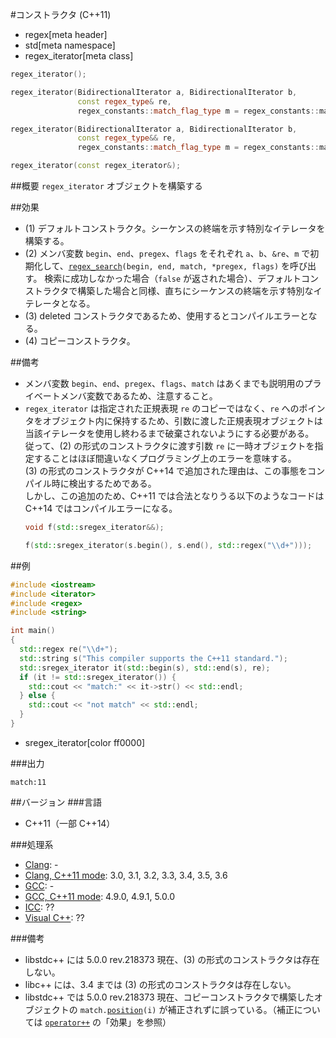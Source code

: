 #コンストラクタ (C++11)
* regex[meta header]
* std[meta namespace]
* regex_iterator[meta class]

```cpp
regex_iterator();                                                                              // (1)

regex_iterator(BidirectionalIterator a, BidirectionalIterator b,
               const regex_type& re,
               regex_constants::match_flag_type m = regex_constants::match_default);           // (2)

regex_iterator(BidirectionalIterator a, BidirectionalIterator b,
               const regex_type&& re,
               regex_constants::match_flag_type m = regex_constants::match_default) = delete;  // (3) C++14 から

regex_iterator(const regex_iterator&);                                                         // (4)
```

##概要
`regex_iterator` オブジェクトを構築する


##効果
- (1) デフォルトコンストラクタ。シーケンスの終端を示す特別なイテレータを構築する。
- (2) メンバ変数 `begin`、`end`、`pregex`、`flags` をそれぞれ `a`、`b`、`&re`、`m` で初期化して、[`regex_search`](../regex_search.md)`(begin, end, match, *pregex, flags)` を呼び出す。
	検索に成功しなかった場合（`false` が返された場合）、デフォルトコンストラクタで構築した場合と同様、直ちにシーケンスの終端を示す特別なイテレータとなる。
- (3) deleted コンストラクタであるため、使用するとコンパイルエラーとなる。
- (4) コピーコンストラクタ。


##備考
- メンバ変数 `begin`、`end`、`pregex`、`flags`、`match` はあくまでも説明用のプライベートメンバ変数であるため、注意すること。
- `regex_iterator` は指定された正規表現 `re` のコピーではなく、`re` へのポインタをオブジェクト内に保持するため、引数に渡した正規表現オブジェクトは当該イテレータを使用し終わるまで破棄されないようにする必要がある。  
	従って、(2) の形式のコンストラクタに渡す引数 `re` に一時オブジェクトを指定することはほぼ間違いなくプログラミング上のエラーを意味する。  
	(3) の形式のコンストラクタが C++14 で追加された理由は、この事態をコンパイル時に検出するためである。  
	しかし、この追加のため、C++11 では合法となりうる以下のようなコードは C++14 ではコンパイルエラーになる。
	```cpp
	void f(std::sregex_iterator&&);

	f(std::sregex_iterator(s.begin(), s.end(), std::regex("\\d+")));
	```


##例
```cpp
#include <iostream>
#include <iterator>
#include <regex>
#include <string>

int main()
{
  std::regex re("\\d+");
  std::string s("This compiler supports the C++11 standard.");
  std::sregex_iterator it(std::begin(s), std::end(s), re);
  if (it != std::sregex_iterator()) {
    std::cout << "match:" << it->str() << std::endl;
  } else {
    std::cout << "not match" << std::endl;
  }
}
```
* sregex_iterator[color ff0000]

###出力
```
match:11
```


##バージョン
###言語
- C++11（一部 C++14）

###処理系
- [Clang](/implementation.md#clang): -
- [Clang, C++11 mode](/implementation.md#clang): 3.0, 3.1, 3.2, 3.3, 3.4, 3.5, 3.6
- [GCC](/implementation.md#gcc): -
- [GCC, C++11 mode](/implementation.md#gcc): 4.9.0, 4.9.1, 5.0.0
- [ICC](/implementation.md#icc): ??
- [Visual C++](/implementation.md#visual_cpp): ??

###備考
- libstdc++ には 5.0.0 rev.218373 現在、(3) の形式のコンストラクタは存在しない。
- libc++ には、3.4 までは (3) の形式のコンストラクタは存在しない。
- libstdc++ では 5.0.0 rev.218373 現在、コピーコンストラクタで構築したオブジェクトの `match.`[`position`](../match_results/position.md)`(i)` が補正されずに誤っている。（補正については [`operator++`](op_increment.md) の「効果」を参照）
